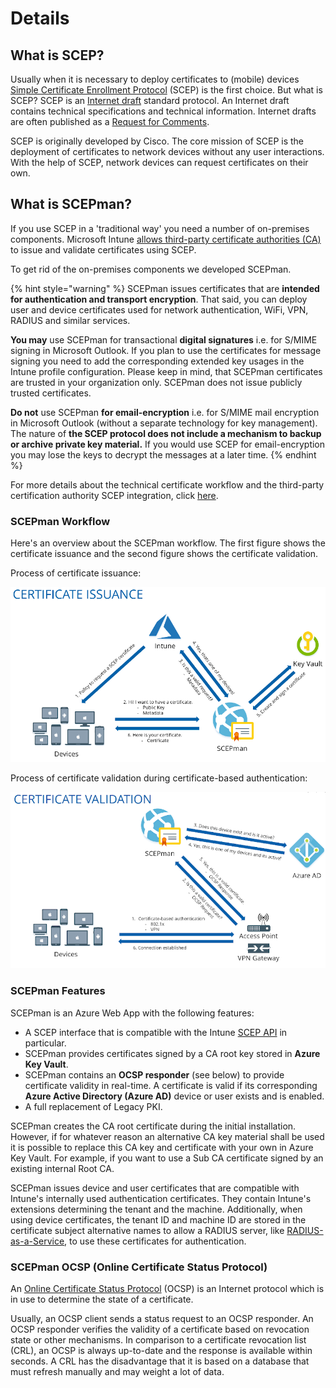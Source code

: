 # Details

## What is SCEP?

Usually when it is necessary to deploy certificates to (mobile) devices [Simple Certificate Enrollment Protocol](https://tools.ietf.org/id/draft-gutmann-scep-09.html) (SCEP) is the first choice. But what is SCEP? SCEP is an [Internet draft](https://en.wikipedia.org/wiki/Internet\_Draft) standard protocol. An Internet draft contains technical specifications and technical information. Internet drafts are often published as a [Request for Comments](https://en.wikipedia.org/wiki/Request\_for\_Comments).

SCEP is originally developed by Cisco. The core mission of SCEP is the deployment of certificates to network devices without any user interactions. With the help of SCEP, network devices can request certificates on their own.

## What is SCEPman?

If you use SCEP in a 'traditional way' you need a number of on-premises components. Microsoft Intune [allows third-party certificate authorities (CA)](https://docs.microsoft.com/en-us/intune/certificate-authority-add-scep-overview) to issue and validate certificates using SCEP.

To get rid of the on-premises components we developed SCEPman.

{% hint style="warning" %}
SCEPman issues certificates that are **intended for authentication and transport encryption**. That said, you can deploy user and device certificates used for network authentication, WiFi, VPN, RADIUS and similar services.

**You may** use SCEPman for transactional **digital signatures** i.e. for S/MIME signing in Microsoft Outlook. If you plan to use the certificates for message signing you need to add the corresponding extended key usages in the Intune profile configuration. Please keep in mind, that SCEPman certificates are trusted in your organization only. SCEPman does not issue publicly trusted certificates.

**Do not** use SCEPman **for email-encryption** i.e. for S/MIME mail encryption in Microsoft Outlook (without a separate technology for key management). The nature of **the SCEP protocol does not include a mechanism to backup or archive private key material.** If you would use SCEP for email-encryption you may lose the keys to decrypt the messages at a later time.
{% endhint %}

For more details about the technical certificate workflow and the third-party certification authority SCEP integration, click [here](https://docs.microsoft.com/en-us/intune/certificate-authority-add-scep-overview#overview).

### SCEPman Workflow

Here's an overview about the SCEPman workflow. The first figure shows the certificate issuance and the second figure shows the certificate validation.

Process of certificate issuance:

![](<../.gitbook/assets/Overview1 (1).png>)

Process of certificate validation during certificate-based authentication:

![](<../.gitbook/assets/Overview2 (1).png>)

### SCEPman Features

SCEPman is an Azure Web App with the following features:

* A SCEP interface that is compatible with the Intune [SCEP API](https://docs.microsoft.com/en-us/intune/certificate-authority-add-scep-overview) in particular.
* SCEPman provides certificates signed by a CA root key stored in **Azure Key Vault**.
* SCEPman contains an **OCSP responder** (see below) to provide certificate validity in real-time. A certificate is valid if its corresponding **Azure Active Directory (Azure AD)** device or user exists and is enabled.
* A full replacement of Legacy PKI.

SCEPman creates the CA root certificate during the initial installation. However, if for whatever reason an alternative CA key material shall be used it is possible to replace this CA key and certificate with your own in Azure Key Vault. For example, if you want to use a Sub CA certificate signed by an existing internal Root CA.

SCEPman issues device and user certificates that are compatible with Intune's internally used authentication certificates. They contain Intune's extensions determining the tenant and the machine. Additionally, when using device certificates, the tenant ID and machine ID are stored in the certificate subject alternative names to allow a RADIUS server, like [RADIUS-as-a-Service](https://azuremarketplace.microsoft.com/en-us/marketplace/apps/glueckkanja-gabag.radiusaas-transactable-prod), to use these certificates for authentication.

### SCEPman OCSP (Online Certificate Status Protocol)

An [Online Certificate Status Protocol](https://community.digicert.com/en/blogs.entry.html/2015/02/26/what-is-ocsp.html) (OCSP) is an Internet protocol which is in use to determine the state of a certificate.

Usually, an OCSP client sends a status request to an OCSP responder. An OCSP responder verifies the validity of a certificate based on revocation state or other mechanisms. In comparison to a certificate revocation list (CRL), an OCSP is always up-to-date and the response is available within seconds. A CRL has the disadvantage that it is based on a database that must refresh manually and may weight a lot of data.
